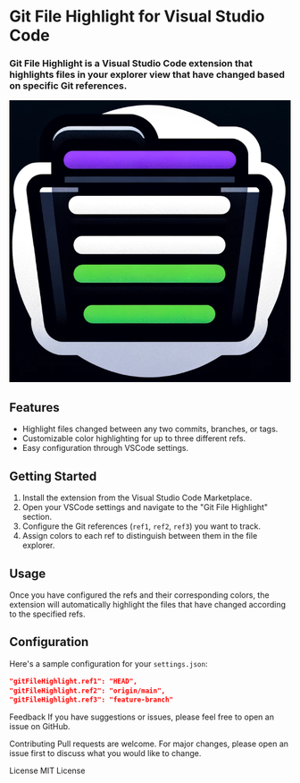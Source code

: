 # Git File Highlight for Visual Studio Code
### Git File Highlight is a Visual Studio Code extension that highlights files in your explorer view that have changed based on specific Git references.
![Git File Highlight Logo](logo.png)

## Features

- Highlight files changed between any two commits, branches, or tags.
- Customizable color highlighting for up to three different refs.
- Easy configuration through VSCode settings.

## Getting Started

1. Install the extension from the Visual Studio Code Marketplace.
2. Open your VSCode settings and navigate to the "Git File Highlight" section.
3. Configure the Git references (`ref1`, `ref2`, `ref3`) you want to track.
4. Assign colors to each ref to distinguish between them in the file explorer.

## Usage

Once you have configured the refs and their corresponding colors, the extension will automatically highlight the files that have changed according to the specified refs.

## Configuration

Here's a sample configuration for your `settings.json`:

```json
"gitFileHighlight.ref1": "HEAD",
"gitFileHighlight.ref2": "origin/main",
"gitFileHighlight.ref3": "feature-branch"
```

Feedback
If you have suggestions or issues, please feel free to open an issue on GitHub.

Contributing
Pull requests are welcome. For major changes, please open an issue first to discuss what you would like to change.

License
MIT License